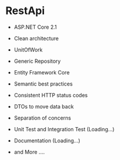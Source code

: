 # RestApi

- ASP.NET Core 2.1

- Clean architecture 
- UnitOfWork
- Generic Repository
- Entity Framework Core
- Semantic best practices
- Consistent HTTP status codes
- DTOs to move data back
- Separation of concerns
- Unit Test and Integration Test (Loading...)
- Documentation (Loading...)
- and More ....
